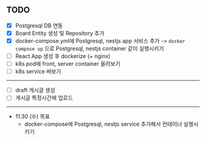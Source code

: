 ## TODO

- [x] Postgresql DB 연동
- [x] Board Entity 생성 및 Repository 추가
- [x] docker-compose.yml에 Postgresql, nestjs app 서비스 추가 -> `docker compose up` 으로 Postgresql, nestjs container 같이 실행시키기
- [ ] React App 생성 후 dockerize (+ nginx)
- [ ] k8s pod에 front, server container 올려보기
- [ ] k8s service 써보기

---
- [ ] draft 게시글 생성
- [ ] 게시글 특정시간에 업로드

---

- 11.30 (수) 목표
  - docker-compose에 Postgresql, nestjs service 추가해서 컨테이너 실행시키기

